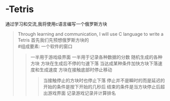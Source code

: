 # -Tetris
通过学习和交流,我将使用c语言编写一个俄罗斯方块  
>Through learning and communication, I will use C language to write a Tetris
首先我们先预想俄罗斯方块的  
#组成要素:
>一个软件的窗口
>>一半用于游戏级界面
>>一半用于记录各种数据的分数
>随机生成的各种方块
>>方块在生成后不停的匀速下落
>>当达成某种条件加快方块下落速度和生成速度
>>方块在接触底部时停止移动
>>>当接触停止的方块时也停止下落
>>停止并不是瞬时的而是延迟的
>开始的条件是按下开始的几秒后
>结束的条件是当方块停止后超出游戏界面
>>记录游戏记录并计算排名

